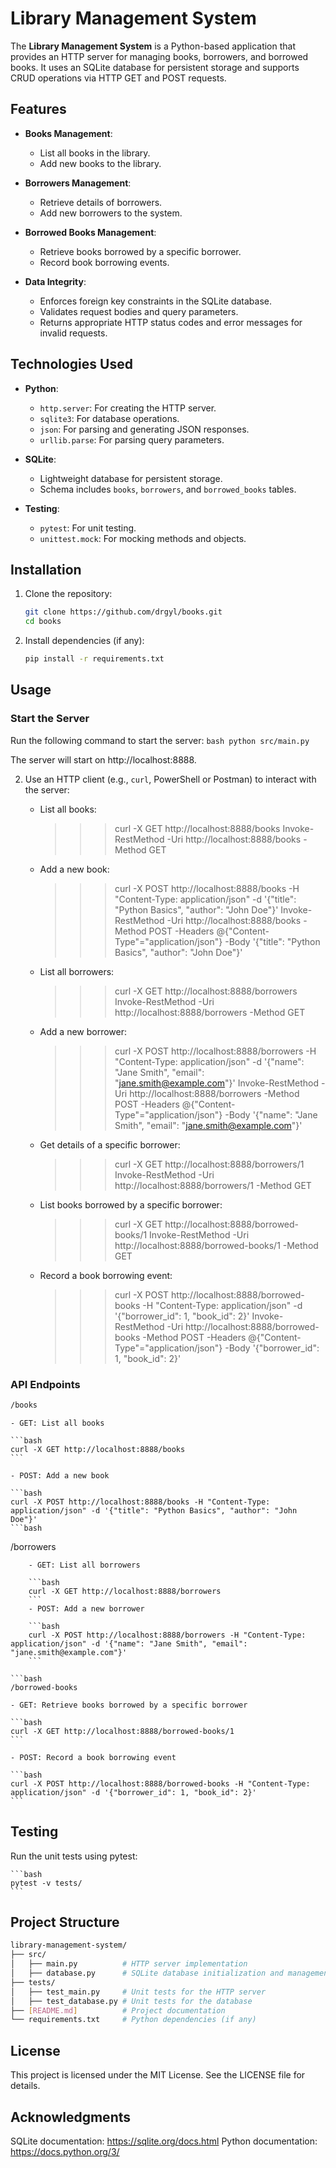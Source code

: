 # Library Management System

The **Library Management System** is a Python-based application that provides an HTTP server for managing books, borrowers, and borrowed books. It uses an SQLite database for persistent storage and supports CRUD operations via HTTP GET and POST requests.

## Features

- **Books Management**:
  - List all books in the library.
  - Add new books to the library.

- **Borrowers Management**:
  - Retrieve details of borrowers.
  - Add new borrowers to the system.

- **Borrowed Books Management**:
  - Retrieve books borrowed by a specific borrower.
  - Record book borrowing events.

- **Data Integrity**:
  - Enforces foreign key constraints in the SQLite database.
  - Validates request bodies and query parameters.
  - Returns appropriate HTTP status codes and error messages for invalid requests.

## Technologies Used

- **Python**:
  - `http.server`: For creating the HTTP server.
  - `sqlite3`: For database operations.
  - `json`: For parsing and generating JSON responses.
  - `urllib.parse`: For parsing query parameters.

- **SQLite**:
  - Lightweight database for persistent storage.
  - Schema includes `books`, `borrowers`, and `borrowed_books` tables.

- **Testing**:
  - `pytest`: For unit testing.
  - `unittest.mock`: For mocking methods and objects.

## Installation

1. Clone the repository:

   ```bash
   git clone https://github.com/drgyl/books.git
   cd books
   ```

2. Install dependencies (if any):

    ```bash
    pip install -r requirements.txt
    ```

## Usage

### Start the Server

Run the following command to start the server:
    ```bash
    python src/main.py
    ```

The server will start on http://localhost:8888.

2. Use an HTTP client (e.g., `curl`, PowerShell or Postman) to interact with the server:

   - List all books:
     >>> curl -X GET http://localhost:8888/books
     >>> Invoke-RestMethod -Uri http://localhost:8888/books -Method GET

   - Add a new book:
     >>> curl -X POST http://localhost:8888/books -H "Content-Type: application/json" -d '{"title": "Python Basics", "author": "John Doe"}'
     >>> Invoke-RestMethod -Uri http://localhost:8888/books -Method POST -Headers @{"Content-Type"="application/json"} -Body '{"title": "Python Basics", "author": "John Doe"}'

   - List all borrowers:
     >>> curl -X GET http://localhost:8888/borrowers
     >>> Invoke-RestMethod -Uri http://localhost:8888/borrowers -Method GET

   - Add a new borrower:
     >>> curl -X POST http://localhost:8888/borrowers -H "Content-Type: application/json" -d '{"name": "Jane Smith", "email": "jane.smith@example.com"}'
     >>> Invoke-RestMethod -Uri http://localhost:8888/borrowers -Method POST -Headers @{"Content-Type"="application/json"} -Body '{"name": "Jane Smith", "email": "jane.smith@example.com"}'

   - Get details of a specific borrower:
     >>> curl -X GET http://localhost:8888/borrowers/1
     >>> Invoke-RestMethod -Uri http://localhost:8888/borrowers/1 -Method GET

   - List books borrowed by a specific borrower:
     >>> curl -X GET http://localhost:8888/borrowed-books/1
     >>> Invoke-RestMethod -Uri http://localhost:8888/borrowed-books/1 -Method GET

   - Record a book borrowing event:
     >>> curl -X POST http://localhost:8888/borrowed-books -H "Content-Type: application/json" -d '{"borrower_id": 1, "book_id": 2}'
     >>> Invoke-RestMethod -Uri http://localhost:8888/borrowed-books -Method POST -Headers @{"Content-Type"="application/json"} -Body '{"borrower_id": 1, "book_id": 2}'

### API Endpoints

```bash
/books
```
    - GET: List all books

    ```bash
    curl -X GET http://localhost:8888/books
    ```

    - POST: Add a new book

    ```bash
    curl -X POST http://localhost:8888/books -H "Content-Type: application/json" -d '{"title": "Python Basics", "author": "John Doe"}'
    ```bash

/borrowers
```
    - GET: List all borrowers

    ```bash
    curl -X GET http://localhost:8888/borrowers
    ```
    - POST: Add a new borrower

    ```bash
    curl -X POST http://localhost:8888/borrowers -H "Content-Type: application/json" -d '{"name": "Jane Smith", "email": "jane.smith@example.com"}'
    ```

```bash
/borrowed-books
```
    - GET: Retrieve books borrowed by a specific borrower

    ```bash
    curl -X GET http://localhost:8888/borrowed-books/1
    ```

    - POST: Record a book borrowing event

    ```bash
    curl -X POST http://localhost:8888/borrowed-books -H "Content-Type: application/json" -d '{"borrower_id": 1, "book_id": 2}'
    ```

## Testing

Run the unit tests using pytest:

    ```bash
    pytest -v tests/
    ```

## Project Structure

```bash
library-management-system/
├── src/
│   ├── main.py          # HTTP server implementation
│   ├── database.py      # SQLite database initialization and management
├── tests/
│   ├── test_main.py     # Unit tests for the HTTP server
│   ├── test_database.py # Unit tests for the database
├── [README.md]          # Project documentation
└── requirements.txt     # Python dependencies (if any)
```

## License
This project is licensed under the MIT License. See the LICENSE file for details.

## Acknowledgments
SQLite documentation: https://sqlite.org/docs.html
Python documentation: https://docs.python.org/3/
